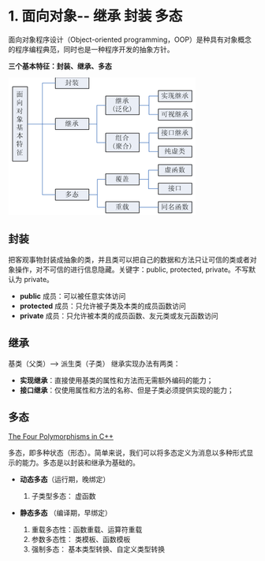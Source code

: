 # 1. 面向对象-- 继承 封装 多态

面向对象程序设计（Object-oriented programming，OOP）是种具有对象概念的程序编程典范，同时也是一种程序开发的抽象方针。

**三个基本特征：封装、继承、多态**

![avatar](https://github.com/DarrenJiang13/CplusplusFundamental/blob/master/C%2B%2B%E5%BC%80%E5%8F%91/images/1-fig1-%E9%9D%A2%E5%90%91%E5%AF%B9%E8%B1%A1%E5%9F%BA%E6%9C%AC%E7%89%B9%E5%BE%81.png)

## 封装

把客观事物封装成抽象的类，并且类可以把自己的数据和方法只让可信的类或者对象操作，对不可信的进行信息隐藏。关键字：public, protected, private。不写默认为 private。  
- **public** 成员：可以被任意实体访问
- **protected** 成员：只允许被子类及本类的成员函数访问
- **private** 成员：只允许被本类的成员函数、友元类或友元函数访问

## 继承

基类（父类）——> 派生类（子类）
继承实现办法有两类： 
- **实现继承**：直接使用基类的属性和方法而无需额外编码的能力；
- **接口继承**：仅使用属性和方法的名称、但是子类必须提供实现的能力；

## 多态 
[The Four Polymorphisms in C++](https://catonmat.net/cpp-polymorphism)

多态，即多种状态（形态）。简单来说，我们可以将多态定义为消息以多种形式显示的能力。多态是以封装和继承为基础的。  

- **动态多态**（运行期，晚绑定）
    1. 子类型多态： 虚函数

- **静态多态** （编译期，早绑定）
    1. 重载多态性：函数重载、运算符重载
    2. 参数多态性： 类模板、函数模板
    3. 强制多态： 基本类型转换、自定义类型转换

